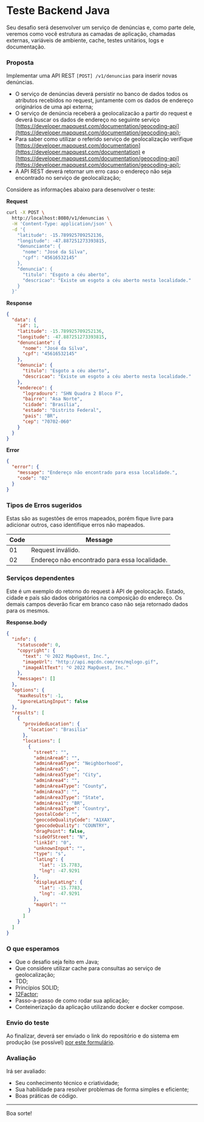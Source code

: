 # Teste Backend Java

Seu desafio será desenvolver um serviço de denúncias e, como parte dele, veremos como você estrutura as camadas de aplicação, chamadas externas, variáveis de ambiente, cache, testes unitários, logs e documentação.

### Proposta

Implementar uma API REST `[POST] /v1/denuncias` para inserir novas denúncias.

- O serviço de denúncias deverá persistir no banco de dados todos os atributos recebidos no request, juntamente com os dados de endereço originários de uma api externa;
- O serviço de denúncia receberá a geolocalizacão a partir do request e deverá buscar os dados de endereço no seguinte serviço [https://developer.mapquest.com/documentation/geocoding-api](https://developer.mapquest.com/documentation/geocoding-api);
- Para saber como utilizar o referido serviço de geolocalização verifique [https://developer.mapquest.com/documentation](https://developer.mapquest.com/documentation) e [https://developer.mapquest.com/documentation/geocoding-api](https://developer.mapquest.com/documentation/geocoding-api);
- A API REST deverá retornar um erro caso o endereço não seja encontrado no serviço de geolocalização;

Considere as informações abaixo para desenvolver o teste:

**Request**

```bash
curl -X POST \
  http://localhost:8080/v1/denuncias \
  -H 'Content-Type: application/json' \
  -d '{
    "latitude": -15.789925709252136,
    "longitude": -47.887251273393815,
    "denunciante": {
      "nome": "José da Silva",
      "cpf": "45616532145"
    },
    "denuncia": {
      "titulo": "Esgoto a céu aberto",
      "descricao": "Existe um esgoto a céu aberto nesta localidade."
    }
  }'
```

**Response**

```json
{
  "data": {
    "id": 1,
    "latitude": -15.789925709252136,
    "longitude": -47.887251273393815,
    "denunciante": {
      "nome": "José da Silva",
      "cpf": "45616532145"
    },
    "denuncia": {
      "titulo": "Esgoto a céu aberto",
      "descricao": "Existe um esgoto a céu aberto nesta localidade."
    },
    "endereco": {
      "logradouro": "SHN Quadra 2 Bloco F",
      "bairro": "Asa Norte",
      "cidade": "Brasília",
      "estado": "Distrito Federal",
      "pais": "BR",
      "cep": "70702-060"
    }
  }
}
```

**Error**

```json
{
  "error": {
    "message": "Endereço não encontrado para essa localidade.",
    "code": "02"
  }
}
```

### Tipos de Erros sugeridos

Estas são as sugestões de erros mapeados, porém fique livre para adicionar outros, caso identifique erros não mapeados.

| Code | Message                                       |
| ---- | --------------------------------------------- |
| 01   | Request inválido.                             |
| 02   | Endereço não encontrado para essa localidade. |

### Serviços dependentes

Este é um exemplo do retorno do request à API de geolocação. Estado, cidade e país são dados obrigatórios na composição do endereço. Os demais campos deverão ficar em branco caso não seja retornado dados para os mesmos.

**Response.body**

```json
{
  "info": {
    "statuscode": 0,
    "copyright": {
      "text": "© 2022 MapQuest, Inc.",
      "imageUrl": "http://api.mqcdn.com/res/mqlogo.gif",
      "imageAltText": "© 2022 MapQuest, Inc."
    },
    "messages": []
  },
  "options": {
    "maxResults": -1,
    "ignoreLatLngInput": false
  },
  "results": [
    {
      "providedLocation": {
        "location": "Brasilia"
      },
      "locations": [
        {
          "street": "",
          "adminArea6": "",
          "adminArea6Type": "Neighborhood",
          "adminArea5": "",
          "adminArea5Type": "City",
          "adminArea4": "",
          "adminArea4Type": "County",
          "adminArea3": "",
          "adminArea3Type": "State",
          "adminArea1": "BR",
          "adminArea1Type": "Country",
          "postalCode": "",
          "geocodeQualityCode": "A1XAX",
          "geocodeQuality": "COUNTRY",
          "dragPoint": false,
          "sideOfStreet": "N",
          "linkId": "0",
          "unknownInput": "",
          "type": "s",
          "latLng": {
            "lat": -15.7783,
            "lng": -47.9291
          },
          "displayLatLng": {
            "lat": -15.7783,
            "lng": -47.9291
          },
          "mapUrl": ""
        }
      ]
    }
  ]
}
```

### O que esperamos

- Que o desafio seja feito em Java;
- Que considere utilizar cache para consultas ao serviço de geolocalização;
- TDD;
- Princípios SOLID;
- [12Factor](https://12factor.net/);
- Passo-a-passo de como rodar sua aplicação;
- Conteinerização da aplicação utilizando docker e docker compose.

### Envio do teste

Ao finalizar, deverá ser enviado o link do repositório e do sistema em produção (se possível) [por este formulário](https://forms.office.com/Pages/ResponsePage.aspx?id=XDRlnVMnXE6Qf-NTDavkihJbY4jGBJBPlqTqU0MgZKJUODVWV0g3QURKUldBMlFPVzRSWVQ4UDk3TC4u&wdLOR=c73395CF2-2677-41A7-89DE-ABA221DC6366).

### Avaliação

Irá ser avaliado:

- Seu conhecimento técnico e criatividade;
- Sua habilidade para resolver problemas de forma simples e eficiente;
- Boas práticas de código.

---

Boa sorte!
